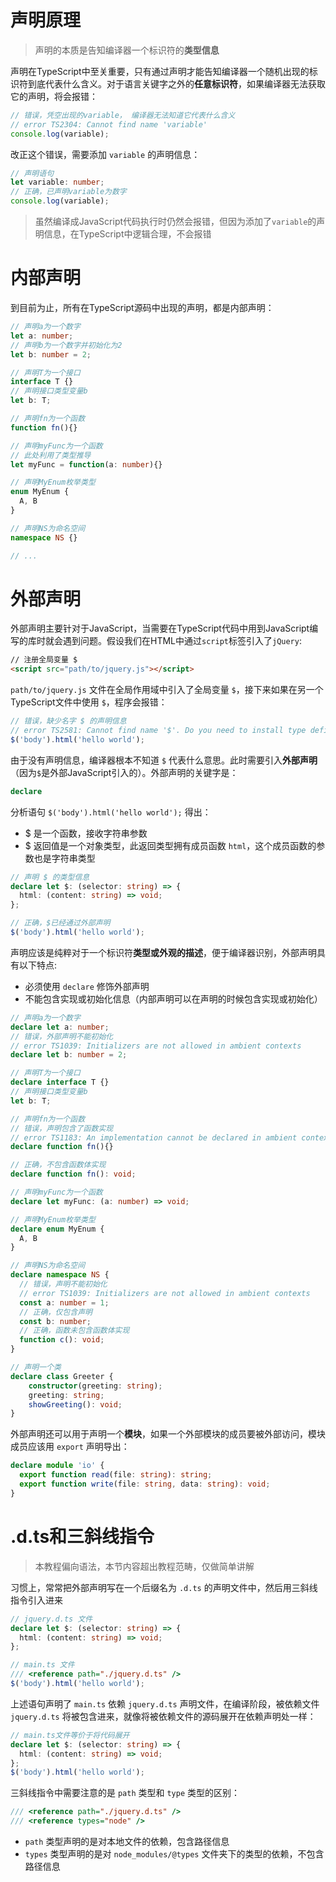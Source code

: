 <h1 id="声明原理">声明原理</h1>

> 声明的本质是告知编译器一个标识符的**类型信息**

声明在TypeScript中至关重要，只有通过声明才能告知编译器一个随机出现的标识符到底代表什么含义。对于语言关键字之外的**任意标识符**，如果编译器无法获取它的声明，将会报错：

```typescript
// 错误，凭空出现的variable， 编译器无法知道它代表什么含义
// error TS2304: Cannot find name 'variable'
console.log(variable);
```

改正这个错误，需要添加 `variable` 的声明信息：


```typescript
// 声明语句
let variable: number;
// 正确，已声明variable为数字
console.log(variable);
```

> 虽然编译成JavaScript代码执行时仍然会报错，但因为添加了`variable`的声明信息，在TypeScript中逻辑合理，不会报错


<h1 id="内部声明">内部声明</h1>

到目前为止，所有在TypeScript源码中出现的声明，都是内部声明：

```typescript
// 声明a为一个数字
let a: number;
// 声明b为一个数字并初始化为2
let b: number = 2;

// 声明T为一个接口
interface T {}
// 声明接口类型变量b
let b: T;

// 声明fn为一个函数
function fn(){}

// 声明myFunc为一个函数
// 此处利用了类型推导
let myFunc = function(a: number){}

// 声明MyEnum枚举类型
enum MyEnum {
  A, B
}

// 声明NS为命名空间
namespace NS {}

// ...
```


<h1 id="外部声明">外部声明</h1>

外部声明主要针对于JavaScript，当需要在TypeScript代码中用到JavaScript编写的库时就会遇到问题。假设我们在HTML中通过`script`标签引入了`jQuery`:

```html
// 注册全局变量 $
<script src="path/to/jquery.js"></script>
```

`path/to/jquery.js` 文件在全局作用域中引入了全局变量 `$`，接下来如果在另一个TypeScript文件中使用 `$`，程序会报错：

```typescript
// 错误，缺少名字 $ 的声明信息
// error TS2581: Cannot find name '$'. Do you need to install type definitions for jQuery? Try `npm i @types/jquery`
$('body').html('hello world');
```

由于没有声明信息，编译器根本不知道 `$` 代表什么意思。此时需要引入**外部声明**（因为`$`是外部JavaScript引入的）。外部声明的关键字是：

```typescript
declare 
```


分析语句 `$('body').html('hello world');` 得出：

- $ 是一个函数，接收字符串参数 
- $ 返回值是一个对象类型，此返回类型拥有成员函数 `html`，这个成员函数的参数也是字符串类型

```typescript
// 声明 $ 的类型信息
declare let $: (selector: string) => {
  html: (content: string) => void;
};

// 正确，$已经通过外部声明
$('body').html('hello world');
```

声明应该是纯粹对于一个标识符**类型或外观的描述**，便于编译器识别，外部声明具有以下特点:

- 必须使用 `declare` 修饰外部声明
- 不能包含实现或初始化信息（内部声明可以在声明的时候包含实现或初始化）

```typescript
// 声明a为一个数字
declare let a: number;
// 错误，外部声明不能初始化
// error TS1039: Initializers are not allowed in ambient contexts
declare let b: number = 2;

// 声明T为一个接口
declare interface T {}
// 声明接口类型变量b
let b: T;

// 声明fn为一个函数
// 错误，声明包含了函数实现
// error TS1183: An implementation cannot be declared in ambient contexts
declare function fn(){}

// 正确，不包含函数体实现
declare function fn(): void;

// 声明myFunc为一个函数
declare let myFunc: (a: number) => void;

// 声明MyEnum枚举类型
declare enum MyEnum {
  A, B
}

// 声明NS为命名空间
declare namespace NS {
  // 错误，声明不能初始化
  // error TS1039: Initializers are not allowed in ambient contexts
  const a: number = 1;
  // 正确，仅包含声明
  const b: number;
  // 正确，函数未包含函数体实现
  function c(): void;
}

// 声明一个类
declare class Greeter {
    constructor(greeting: string);
    greeting: string;
    showGreeting(): void;
}
```

外部声明还可以用于声明一个**模块**，如果一个外部模块的成员要被外部访问，模块成员应该用 `export` 声明导出：

```typescript
declare module 'io' {
  export function read(file: string): string;
  export function write(file: string, data: string): void;
}
```


<h1 id=".d.ts和三斜线指令">.d.ts和三斜线指令</h1>


> 本教程偏向语法，本节内容超出教程范畴，仅做简单讲解

习惯上，常常把外部声明写在一个后缀名为 `.d.ts` 的声明文件中，然后用三斜线指令引入进来

```typescript
// jquery.d.ts 文件
declare let $: (selector: string) => {
  html: (content: string) => void;
};

// main.ts 文件
/// <reference path="./jquery.d.ts" />
$('body').html('hello world');
```

上述语句声明了 `main.ts` 依赖 `jquery.d.ts` 声明文件，在编译阶段，被依赖文件 `jquery.d.ts` 将被包含进来，就像将被依赖文件的源码展开在依赖声明处一样：

```typescript
// main.ts文件等价于将代码展开
declare let $: (selector: string) => {
  html: (content: string) => void;
};
$('body').html('hello world');
```

三斜线指令中需要注意的是 `path` 类型和 `type` 类型的区别：

```typescript
/// <reference path="./jquery.d.ts" />
/// <reference types="node" />
```

- `path` 类型声明的是对本地文件的依赖，包含路径信息
- `types` 类型声明的是对 `node_modules/@types` 文件夹下的类型的依赖，不包含路径信息





